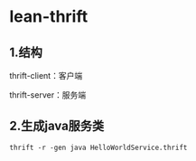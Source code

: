 # lean-thrift

## 1.结构

thrift-client：客户端

thrift-server：服务端

## 2.生成java服务类

```$xslt
thrift -r -gen java HelloWorldService.thrift
```
